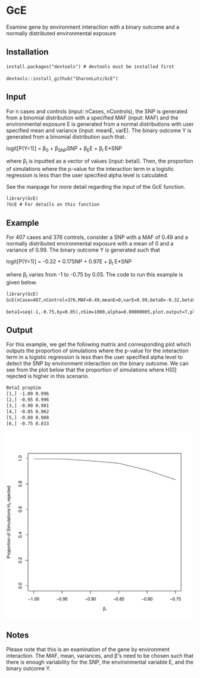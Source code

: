 # GcE
Examine gene by environment interaction with a binary outcome and a normally distributed environmental exposure

## Installation
```
install.packages("devtools") # devtools must be installed first

devtools::install_github("SharonLutz/GcE")
```

## Input
For n cases and controls (input: nCases, nControls), the SNP is generated from a binomial distribution with a specified MAF (input: MAF) and the environmental exposure E is generated from a normal distributions with user specified mean and variance (input: meanE, varE). The binary outcome Y is generated from a binomial distribution such that:
  
  logit\[P(Y=1)\] = &beta;<sub>0</sub> + &beta;<sub>SNP</sub>SNP + &beta;<sub>E</sub>E + &beta;<sub>I</sub> E*SNP

where &beta;<sub>I</sub> is inputted as a vector of values (input: betaI). Then, the proportion of simulations where the p-value for the interaction term in a logistic regression is less than the user specified alpha level is calculated.

See the manpage for more detail regarding the input of the GcE function.

```
library(GcE)
?GcE # For details on this function
```

## Example
For 407 cases and 376 controls, consider a SNP with a MAF of 0.49 and a normally distributed environmental exposure with a mean of 0 and a variance of 0.99. The binary outcome Y is generated such that

logit\[P(Y=1)\] = -0.32 + 0.17SNP + 0.97E + &beta;<sub>I</sub> E*SNP

where  &beta;<sub>I</sub> varies from -1 to -0.75 by 0.05. The code to run this example is given below.

```
library(GcE)
GcE(nCase=407,nControl=376,MAF=0.49,meanE=0,varE=0.99,beta0=-0.32,betaSNP=0.17,betaE=0.97,
         betaI=seq(-1,-0.75,by=0.05),nSim=1000,alpha=0.00000005,plot.output=T,plot.name="GcE.pdf",seed=1)
```

## Output
For this example, we get the following matrix and corresponding plot which outputs the proportion of simulations where the p-value for the interaction term in a logistic regression is less than the user specified alpha level to detect the SNP by environment interaction on the binary outcome. We can see from the plot below that the proportion of simulations where H[0] rejected is higher in this scenario.

```
BetaI propSim
[1,] -1.00 0.996
[2,] -0.95 0.996
[3,] -0.90 0.981
[4,] -0.85 0.962
[5,] -0.80 0.908
[6,] -0.75 0.833
```
<img src="GcE.pdf" width="500">
  
  ## Notes
  Please note that this is an examination of the gene by environment interaction. The MAF, mean, variances, and &beta;'s need to be chosen such that there is enough variability for the SNP, the environmental variable E, and the binary outcome Y.
